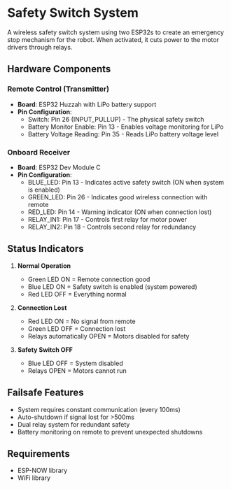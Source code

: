 # Safety Switch System

A wireless safety switch system using two ESP32s to create an emergency stop mechanism for the robot. When activated, it cuts power to the motor drivers through relays.

## Hardware Components

### Remote Control (Transmitter)
- **Board**: ESP32 Huzzah with LiPo battery support
- **Pin Configuration**:
  - Switch: Pin 26 (INPUT_PULLUP) - The physical safety switch
  - Battery Monitor Enable: Pin 13 - Enables voltage monitoring for LiPo
  - Battery Voltage Reading: Pin 35 - Reads LiPo battery voltage level

### Onboard Receiver
- **Board**: ESP32 Dev Module C
- **Pin Configuration**:
  - BLUE_LED: Pin 13 - Indicates active safety switch (ON when system is enabled)
  - GREEN_LED: Pin 26 - Indicates good wireless connection with remote
  - RED_LED: Pin 14 - Warning indicator (ON when connection lost)
  - RELAY_IN1: Pin 17 - Controls first relay for motor power
  - RELAY_IN2: Pin 18 - Controls second relay for redundancy

## Status Indicators
1. **Normal Operation**
   - Green LED ON = Remote connection good
   - Blue LED ON = Safety switch is enabled (system powered)
   - Red LED OFF = Everything normal

2. **Connection Lost**
   - Red LED ON = No signal from remote
   - Green LED OFF = Connection lost
   - Relays automatically OPEN = Motors disabled for safety

3. **Safety Switch OFF**
   - Blue LED OFF = System disabled
   - Relays OPEN = Motors cannot run

## Failsafe Features
- System requires constant communication (every 100ms)
- Auto-shutdown if signal lost for >500ms
- Dual relay system for redundant safety
- Battery monitoring on remote to prevent unexpected shutdowns

## Requirements
- ESP-NOW library
- WiFi library